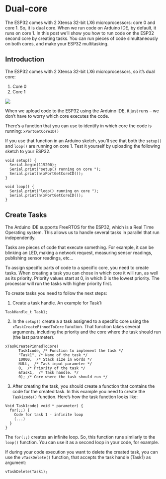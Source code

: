 # Dual-core

The ESP32 comes with 2 Xtensa 32-bit LX6 microprocessors: core 0 and core 1. So, it is dual core. When we run code on Arduino IDE, by default, it runs on core 1. In this post we’ll show you how to run code on the ESP32 second core by creating tasks. You can run pieces of code simultaneously on both cores, and make your ESP32 multitasking.

## Introduction

The ESP32 comes with 2 Xtensa 32-bit LX6 microprocessors, so it’s dual core:

1. Core 0
2. Core 1

![](https://i2.wp.com/randomnerdtutorials.com/wp-content/uploads/2018/10/esp32-block-diagram.png)

When we upload code to the ESP32 using the Arduino IDE, it just runs – we don’t have to worry which core executes the code.

There’s a function that you can use to identify in which core the code is running:
``xPortGetCoreID()``

If you use that function in an Arduino sketch, you’ll see that both the `setup()` and `loop()` are running on core 1. Test it yourself by uploading the following sketch to your ESP32.

```
void setup() {
  Serial.begin(115200);
  Serial.print("setup() running on core ");
  Serial.println(xPortGetCoreID());
}

void loop() {
  Serial.print("loop() running on core ");
  Serial.println(xPortGetCoreID());
}
```

## Create Tasks

The Arduino IDE supports FreeRTOS for the ESP32, which is a Real Time Operating system. This allows us to handle several tasks in parallel that run independently.

Tasks are pieces of code that execute something. For example, it can be blinking an LED, making a network request, measuring sensor readings, publishing sensor readings, etc…

To assign specific parts of code to a specific core, you need to create tasks. When creating a task you can chose in which core it will run, as well as its priority. Priority values start at 0, in which 0 is the lowest priority. The processor will run the tasks with higher priority first.

To create tasks you need to follow the next steps:

1. Create a task handle. An example for Task1:

``TaskHandle_t Task1;``

2. In the `setup()` create a a task assigned to a specific core using the `xTaskCreatePinnedToCore` function. That function takes several arguments, including the priority and the core where the task should run (the last parameter).

```
xTaskCreatePinnedToCore(
      Task1code, /* Function to implement the task */
      "Task1", /* Name of the task */
      10000,  /* Stack size in words */
      NULL,  /* Task input parameter */
      0,  /* Priority of the task */
      &Task1,  /* Task handle. */
      0); /* Core where the task should run */
```

3. After creating the task, you should create a function that contains the code for the created task. In this example you need to create the `Task1code()` function. Here’s how the task function looks like:

```
Void Task1code( void * parameter) {
  for(;;) {
    Code for task 1 - infinite loop
    (...)
  }
}
```

The `for(;;)` creates an infinite loop. So, this function runs similarly to the `loop()` function. You can use it as a second loop in your code, for example.

If during your code execution you want to delete the created task, you can use the `vTaskDelete()` function, that accepts the task handle (Task1) as argument:

``vTaskDelete(Task1);``


